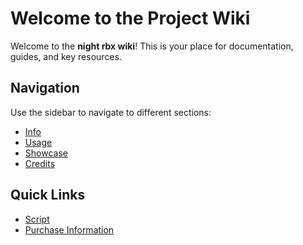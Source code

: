 # Welcome to the Project Wiki

Welcome to the **night rbx wiki**! This is your place for documentation, guides, and key resources.

## Navigation
Use the sidebar to navigate to different sections:
- [Info](#info)
- [Usage](#usage)
- [Showcase](#showcase)
- [Credits](#credits)

## Quick Links
- [Script](#script)
- [Purchase Information](#buy)
